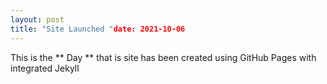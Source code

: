 ```yaml
---
layout: post
title: "Site Launched "date: 2021-10-06
---
```


This is the ** Day ** that is site has been created using GitHub Pages with integrated Jekyll

